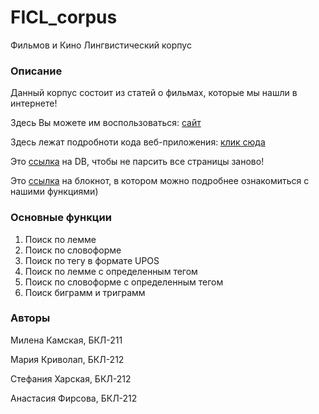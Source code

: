 # FICL_corpus
Фильмов и Кино Лингвистический корпус
### Описание
Данный корпус состоит из статей о фильмах, которые мы нашли в интернете!

Здесь Вы можете им воспользоваться: [сайт](https://steffs.pythonanywhere.com/)

Здесь лежат подробноти кода веб-приложения: [клик сюда](https://github.com/stefikh/web_corpus_fikl)

Это [ссылка](https://github.com/Milllkis/FICL_corpus/blob/main/textbase2.db) на DB, чтобы не парсить все страницы заново!

Это [ссылка](https://github.com/Milllkis/FICL_corpus/blob/main/%D0%A4%D0%B8%D0%9A%D0%9B_%D0%BA%D0%BE%D1%80%D0%BF%D1%83%D1%81.ipynb) на блокнот, в котором можно подробнее ознакомиться с нашими функциями)
### Основные функции
1) Поиск по лемме
2) Поиск по словоформе
3) Поиск по тегу в формате UPOS
4) Поиск по лемме с определенным тегом
5) Поиск по словоформе с определенным тегом
6) Поиск биграмм и триграмм
### Авторы
Милена Камская, БКЛ-211

Мария Криволап, БКЛ-212

Стефания Харская, БКЛ-212

Анастасия Фирсова, БКЛ-212
